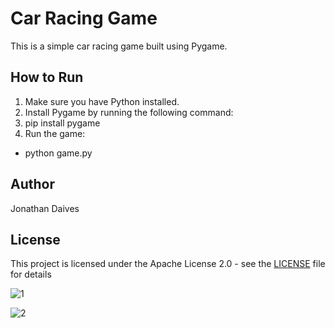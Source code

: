 # Car Racing Game

This is a simple car racing game built using Pygame.

## How to Run

1. Make sure you have Python installed.
2. Install Pygame by running the following command:
2. pip install pygame
3. Run the game:
- python game.py

## Author

Jonathan Daives
## License

This project is licensed under the Apache License 2.0 - see the [LICENSE](LICENSE) file for details

![1](https://github.com/jonathanerasmus0/game2/assets/146955969/9a927a13-4c58-4623-9335-b83488dad872)

![2](https://github.com/jonathanerasmus0/game2/assets/146955969/449c6153-740b-49e1-a32f-4b0414509e5c)
